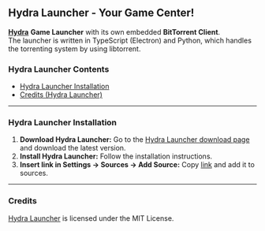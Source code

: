 ## Hydra Launcher - Your Game Center!

[**Hydra**](https://github.com/hydralauncher/hydra) **Game Launcher** with its own embedded **BitTorrent Client**.
<br>
The launcher is written in TypeScript (Electron) and Python, which handles the torrenting system by using libtorrent.




### Hydra Launcher Contents

- [Hydra Launcher Installation](#hydra-launcher-installation)
- [Credits (Hydra Launcher)](#credits-hydra-launcher)

---

### Hydra Launcher Installation

1. **Download Hydra Launcher:** Go to the [Hydra Launcher download page](https://github.com/hydralauncher/hydra/releases/) and download the latest version.
2. **Install Hydra Launcher:** Follow the installation instructions.
3. **Insert link in Settings -> Sources -> Add Source:** Copy [link](https://raw.githubusercontent.com/Burbenpho/gametoolkit/refs/heads/main/hydra-launcher-sources/source.json) and add it to sources.
---

### Credits

[Hydra Launcher](https://github.com/hydralauncher) is licensed under the MIT License. 
